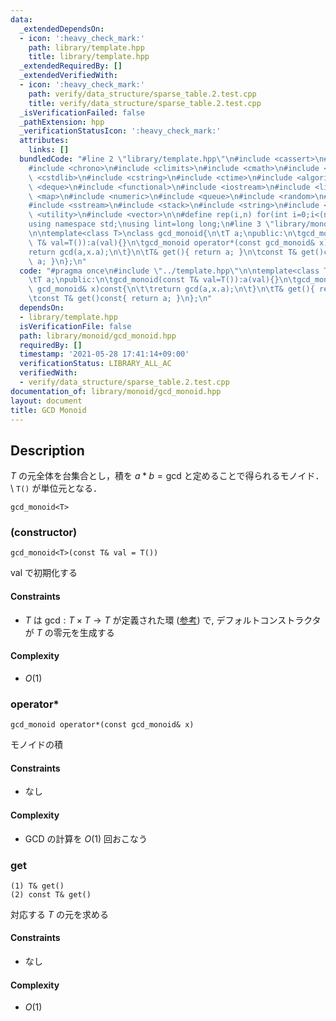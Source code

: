 ```yaml
---
data:
  _extendedDependsOn:
  - icon: ':heavy_check_mark:'
    path: library/template.hpp
    title: library/template.hpp
  _extendedRequiredBy: []
  _extendedVerifiedWith:
  - icon: ':heavy_check_mark:'
    path: verify/data_structure/sparse_table.2.test.cpp
    title: verify/data_structure/sparse_table.2.test.cpp
  _isVerificationFailed: false
  _pathExtension: hpp
  _verificationStatusIcon: ':heavy_check_mark:'
  attributes:
    links: []
  bundledCode: "#line 2 \"library/template.hpp\"\n#include <cassert>\n#include <cctype>\n\
    #include <chrono>\n#include <climits>\n#include <cmath>\n#include <cstdio>\n#include\
    \ <cstdlib>\n#include <cstring>\n#include <ctime>\n#include <algorithm>\n#include\
    \ <deque>\n#include <functional>\n#include <iostream>\n#include <limits>\n#include\
    \ <map>\n#include <numeric>\n#include <queue>\n#include <random>\n#include <set>\n\
    #include <sstream>\n#include <stack>\n#include <string>\n#include <tuple>\n#include\
    \ <utility>\n#include <vector>\n\n#define rep(i,n) for(int i=0;i<(n);i++)\n\n\
    using namespace std;\nusing lint=long long;\n#line 3 \"library/monoid/gcd_monoid.hpp\"\
    \n\ntemplate<class T>\nclass gcd_monoid{\n\tT a;\npublic:\n\tgcd_monoid(const\
    \ T& val=T()):a(val){}\n\tgcd_monoid operator*(const gcd_monoid& x)const{\n\t\t\
    return gcd(a,x.a);\n\t}\n\tT& get(){ return a; }\n\tconst T& get()const{ return\
    \ a; }\n};\n"
  code: "#pragma once\n#include \"../template.hpp\"\n\ntemplate<class T>\nclass gcd_monoid{\n\
    \tT a;\npublic:\n\tgcd_monoid(const T& val=T()):a(val){}\n\tgcd_monoid operator*(const\
    \ gcd_monoid& x)const{\n\t\treturn gcd(a,x.a);\n\t}\n\tT& get(){ return a; }\n\
    \tconst T& get()const{ return a; }\n};\n"
  dependsOn:
  - library/template.hpp
  isVerificationFile: false
  path: library/monoid/gcd_monoid.hpp
  requiredBy: []
  timestamp: '2021-05-28 17:41:14+09:00'
  verificationStatus: LIBRARY_ALL_AC
  verifiedWith:
  - verify/data_structure/sparse_table.2.test.cpp
documentation_of: library/monoid/gcd_monoid.hpp
layout: document
title: GCD Monoid
---
```


## Description
$T$ の元全体を台集合とし，積を $a\ast b=\mathrm{gcd}$ と定めることで得られるモノイド．\\
``T()`` が単位元となる．
```
gcd_monoid<T>
```

### (constructor)
```
gcd_monoid<T>(const T& val = T())
```
$\mathrm{val}$ で初期化する

#### Constraints
- $T$ は $\mathrm{gcd}:T\times T\to T$ が定義された環 ([参考](https://en.wikipedia.org/wiki/GCD_domain)) で, デフォルトコンストラクタが $T$ の零元を生成する

#### Complexity
- $O(1)$

### operator*
```
gcd_monoid operator*(const gcd_monoid& x)
```
モノイドの積

#### Constraints
- なし

#### Complexity
- GCD の計算を $O(1)$ 回おこなう

### get
```
(1) T& get()
(2) const T& get()
```
対応する $T$ の元を求める

#### Constraints
- なし

#### Complexity
- $O(1)$
